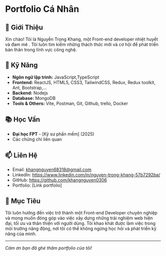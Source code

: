 # Portfolio Cá Nhân

## 👋 Giới Thiệu
Xin chào! Tôi là Nguyễn Trọng Khang, một Front-end developer nhiệt huyết và đam mê . Tôi luôn tìm kiếm những thách thức mới và cơ hội để phát triển bản thân trong lĩnh vực công nghệ.

## 🚀 Kỹ Năng
- **Ngôn ngữ lập trình:** JavaScript,TypeScript
- **Frontend:** ReactJS, HTML5, CSS3, TailwindCSS, Redux, Redux toolkit, Ant, Bootstrap,...
- **Backend:** Nodejs
- **Database:** MongoDB
- **Tools & Others:** Vite, Postman, Git, Github, trello, Docker

## 📚 Học Vấn
- **Đại học FPT** - [Kỹ sư phần mềm] (2025)
- Các chứng chỉ liên quan

## 📫 Liên Hệ
- Email: khangnguyen68318@gmail.com
- LinkedIn: https://www.linkedin.com/in/nguyen-trong-khang-57b7292ba/
- GitHub: https://github.com/khangnguyen0306
- Portfolio: [Link portfolio]

## 🌟 Mục Tiêu
Tôi luôn hướng đến việc trở thành một Front-end Developer chuyên nghiệp và mong muốn đóng góp vào việc xây dựng những trải nghiệm web hiện đại, tối ưu và thân thiện với người dùng. Tôi khao khát được làm việc trong môi trường năng động, nơi tôi có thể không ngừng học hỏi và phát triển kỹ năng của mình.

---
*Cảm ơn bạn đã ghé thăm portfolio của tôi!*
